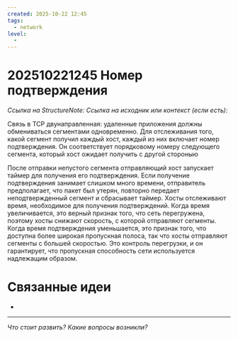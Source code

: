 ```yaml
---
created: 2025-10-22 12:45
tags:
  - network
level:
  -
---
```

# 202510221245 Номер подтверждения

*Ссылка на StructureNote:*
*Ссылка на исходник или контекст (если есть):*

Связь в TCP двунаправленная: удаленные приложения должны обмениваться сегментами одновременно. Для отслеживания того, какой сегмент получил каждый хост, каждый из них включает номер подтверждения. Он соответствует порядковому номеру следующего сегмента, который хост ожидает получить с другой стороныю

После отправки непустого сегмента отправляющий хост запускает таймер для получения его подтверждения. Если получение подтверждения занимает слишком много времени, отправитель предполагает, что пакет был утерян, повторно передает неподтвержденный сегмент и сбрасывает таймер.
Хосты отслеживают время, необходимое для получения подтверждений. Когда время увеличивается, это верный признак того, что сеть перегружена, поэтому хосты снижают скорость, с которой отправляют сегменты. Когда время подтверждения уменьшается, это признак того, что доступна более широкая пропускная полоса, так что хосты отправляют сегменты с большей скоростью. Это контроль перегрузки, и он гарантирует, что пропускная способность сети используется надлежащим образом.

# Связанные идеи
- 
---

*Что стоит развить? Какие вопросы возникли?*
